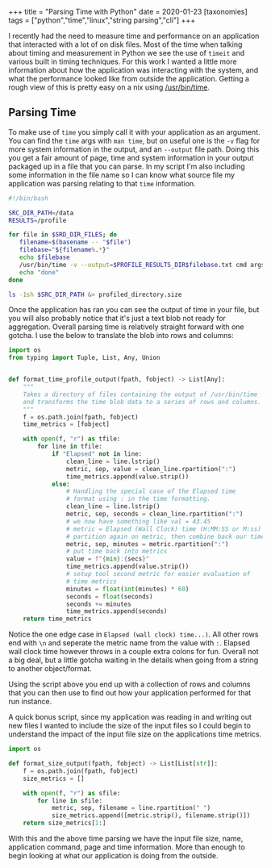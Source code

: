 +++
title = "Parsing Time with Python"
date = 2020-01-23
[taxonomies]
tags = ["python","time","linux","string parsing","cli"]
+++

I recently had the need to measure time and performance on an application that
interacted with a lot of on disk files. Most of the time when talking about
timing and measurement in Python we see the use of `timeit` and various built
in timing techniques. For this work I wanted a little more information about
how the application was interacting with the system, and what the performance
looked like from outside the application. Getting a rough view of this is
pretty easy on a nix using
[/usr/bin/time](http://man7.org/linux/man-pages/man1/time.1.html).

## Parsing Time

To make use of `time` you simply call it with your application as an argument.
You can find the `time` args with `man time`, but on useful one is the `-v` flag
for more system information in the output, and an `--output` file path. Doing
this you get a fair amount of page, time and system information in your output
packaged up in a file that you can parse. In my script I'm also including some
information in the file name so I can know what source file my application was
parsing relating to that `time` information.

```bash
#!/bin/bash

SRC_DIR_PATH=/data
RESULTS=/profile

for file in $SRD_DIR_FILES; do
   filename=$(basename -- "$file")
   filebase="${filename%.*}"
   echo $filebase
   /usr/bin/time -v --output=$PROFILE_RESULTS_DIR$filebase.txt cmd args
   echo "done"
done

ls -1sh $SRC_DIR_PATH &> profiled_directory.size
```

Once the application has ran you can see the output of time in your file,
but you will also probably notice that it's just a text blob not ready for
aggregation. Overall parsing time is relatively straight forward with one
gotcha. I use the below to translate the blob into rows and columns:

```python
import os
from typing import Tuple, List, Any, Union


def format_time_profile_output(fpath, fobject) -> List[Any]:
    """
    Takes a directory of files containing the output of /usr/bin/time
    and transforms the time blob data to a series of rows and columns.
    """
    f = os.path.join(fpath, fobject)
    time_metrics = [fobject]

    with open(f, "r") as tfile:
        for line in tfile:
            if "Elapsed" not in line:
                clean_line = line.lstrip()
                metric, sep, value = clean_line.rpartition(":")
                time_metrics.append(value.strip())
            else:
                # Handling the special case of the Elapsed time
                # format using : in the time formatting.
                clean_line = line.lstrip()
                metric, sep, seconds = clean_line.rpartition(":")
                # we now have something like val = 43.45
                # metric = Elapsed (Wall Clock) time (H:MM:SS or M:ss) 1
                # partition again on metric, then combine back our time.
                metric, sep, minutes = metric.rpartition(":")
                # put time back into metrics
                value = f"{min}:{secs}"
                time_metrics.append(value.strip())
                # setup tool second metric for easier evaluation of
                # time metrics
                minutes = float(int(minutes) * 60)
                seconds = float(seconds)
                seconds += minutes
                time_metrics.append(seconds)
    return time_metrics
```

Notice the one edge case in `Elapsed (wall clock) time...)`. All other
rows end with `\n` and seperate the metric name from the value with `:`.
Elapsed wall clock time however throws in a couple extra colons for fun.
Overall not a big deal, but a little gotcha waiting in the details when
going from a string to another object/format.

Using the script above you end up with a collection of rows and columns
that you can then use to find out how your application performed for that
run instance.

A quick bonus script, since my application was reading in and writing
out new files I wanted to include the size of the input files so I
could begin to understand the impact of the input file size on the
applications time metrics.

```python
import os

def format_size_output(fpath, fobject) -> List[List[str]]:
    f = os.path.join(fpath, fobject)
    size_metrics = []

    with open(f, "r") as sfile:
        for line in sfile:
            metric, sep, filename = line.rpartition(" ")
            size_metrics.append([metric.strip(), filename.strip()])
    return size_metrics[1:]
```

With this and the above time parsing we have the input file size, name,
application command, page and time information. More than enough to begin
looking at what our application is doing from the outside.

